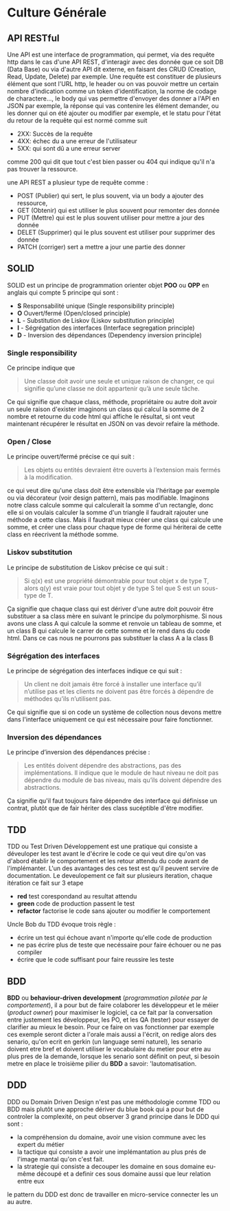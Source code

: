# Culture Générale

## API RESTful

Une API est une interface de programmation, qui permet, via des requête http dans le cas d'une API REST, d'interagir avec des donnée que ce soit DB (Data Base) ou via d'autre API dit externe, en faisant des CRUD (Creation, Read, Update, Delete) par exemple.  Une requête est constituer de plusieurs élément que sont l'URL http, le header ou on vas pouvoir mettre un certain nombre d'indication comme un token d'identification, la norme de codage de charactere..., le body qui vas permettre d'envoyer des donner a l'API en JSON par exemple, la réponse qui vas contenire les élément demander, ou les donner qui on été ajouter ou modifier par exemple, et le statu pour l'état du retour de la requête qui est normé comme suit 

- 2XX: Succès de la requête
- 4XX: échec du a une erreur de l'utilisateur  
- 5XX: qui sont dû a une erreur server

comme 200 qui dit que tout c'est bien passer ou 404 qui indique qu'il n'a pas trouver la ressource.

une API REST a plusieur type de requête comme :

- POST (Publier) qui sert, le plus souvent, via un body a ajouter des ressource,
- GET (Obtenir) qui est utiliser le plus souvent pour remonter des donnée
- PUT (Mettre) qui est le plus souvent utiliser pour mettre a jour des donnée 
- DELET (Supprimer) qui le plus souvent est utiliser pour supprimer des donnée
- PATCH (corriger) sert a mettre a jour une partie des donner

## SOLID

SOLID est un principe de programmation orienter objet **POO** ou **OPP**  en anglais qui compte 5 principe qui sont : 

- **S**  Responsabilité unique (Single responsibility principle)
- **O**   Ouvert/fermé (Open/closed principle)
- **L**  - Substitution de Liskov (Liskov substitution principle)
- **I**  - Ségrégation des interfaces (Interface segregation principle)
- **D**  - Inversion des dépendances (Dependency inversion principle)

### Single responsibility

Ce principe indique que  

> Une classe doit avoir une seule et unique raison de changer, ce qui signifie qu’une classe ne doit appartenir qu’à une seule tâche.

Ce qui signifie que chaque class, méthode, propriétaire ou autre doit avoir un seule raison d'exister
imaginons un class qui calcul la somme de 2 nombre et retourne du code html qui affiche le résultat, si ont veut maintenant récupérer le résultat en JSON on vas devoir refaire la méthode.

### Open / Close

Le principe ouvert/fermé précise ce qui suit :

> Les objets ou entités devraient être ouverts à l’extension mais fermés à la modification.

ce qui veut dire qu'une class doit être extensible via l'héritage par exemple ou via décorateur (voir design pattern), mais pas modifiable. Imaginons notre class calcule somme qui calculerait la somme d'un rectangle, donc elle si on voulais calculer la somme d'un triangle il faudrait rajouter une méthode a cette class. Mais il faudrait mieux créer une class qui calcule une somme, et créer une class pour chaque type de forme qui hériterai de cette class en réecrivent la méthode somme.

### Liskov substitution

Le principe de substitution de Liskov précise ce qui suit :

> Si q(x) est une propriété démontrable pour tout objet x de type T, alors q(y) est vraie pour tout objet y de type S tel que S est un sous-type de T.

Ça signifie que chaque class qui est dériver d'une autre doit pouvoir être substituer a sa class mère en suivant le principe du polymorphisme. Si nous avons une class A qui calcule la somme et renvoie un tableau de somme, et un class B qui calcule le carrer de cette somme et le rend dans du code html. Dans ce cas nous ne pourrons pas substituer la class A a la class B

### Ségrégation des interfaces

Le principe de ségrégation des interfaces indique ce qui suit :

>Un client ne doit jamais être forcé à installer une interface qu’il n’utilise pas et les clients ne doivent pas être forcés à dépendre de méthodes qu’ils n’utilisent pas.

Ce qui signifie que si on code un système de collection nous devons mettre dans l'interface uniquement ce qui est nécessaire pour faire fonctionner.

### Inversion des dépendances

Le principe d’inversion des dépendances précise :

> Les entités doivent dépendre des abstractions, pas des implémentations. Il indique que le module de haut niveau ne doit pas dépendre du module de bas niveau, mais qu’ils doivent dépendre des abstractions.

Ça signifie qu'il faut toujours faire dépendre des interface qui définisse un contrat, plutôt que de fair hériter des class sucéptible d'être modifier.

## TDD

TDD ou Test Driven Développement est une pratique qui consiste a déveuloper les test avant le d'écrire le code ce qui veut dire qu'on vas d'abord établir le comportement et les retour attendu du code avant de l'implémanter. L'un des avantages des ces test est qu'il peuvent servire de documentation. Le deveulopement ce fait sur plusieurs iteration, chaque itération ce fait sur 3 etape

- **red** test corespondand au resultat attendu
- **green** code de production passent le test
- **refactor** factorise le code sans ajouter ou modifier le comportement

Uncle Bob du TDD évoque trois règle :

- écrire un test qui échoue avant n'importe qu'elle code de production 
- ne pas écrire plus de teste que necéssaire pour faire échouer ou ne pas compiler
- écrire que le code suffisant pour faire reussire les teste

## BDD

**BDD** ou **behaviour-driven development**  (_programmation pilotée par le comportement_), il a pour but de faire colaborer les développeur et le méier (_product owner_) pour maximiser le logiciel, ca ce fait par la conversation entre justement les développeur, les PO, et les QA (tester) pour essayer de clarifier au mieux le besoin. Pour ce faire on vas fonctionner par exemple ces exemple seront dicter a l'orale mais aussi a l'écrit, on redige alors des senario, qu'on ecrit en gerkin (un language semi naturel), les senario doivent etre bref et doivent utiliser le vocabulaire du metier pour etre au plus pres de la demande, lorsque les senario sont définit on peut, si besoin metre en place le troisième pilier du **BDD** a savoir: 'lautomatisation.

## DDD
 
DDD ou Domain Driven Design n'est pas une méthodologie comme TDD ou BDD mais plutôt une approche dériver du blue book qui a pour but de controler la complexité, on peut observer 3 grand principe dans le DDD qui sont :

- la compréhension du domaine, avoir une vision commune avec les expert du métier
- la tactique qui consiste a avoir une implémantation au plus prés de l'image mantal qu'on c'est fait.
- la strategie qui consiste a decouper les domaine en sous domaine eu-même découpé et a definir ces sous domaine aussi que leur relation entre eux

le pattern du DDD est donc de travailler en micro-service connecter les un au autre.
